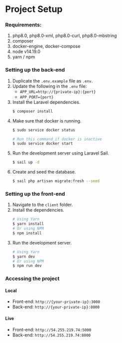 # Project Setup

### Requirements:

1. php8.0, php8.0-xml, php8.0-curl, php8.0-mbstring
2. composer
3. docker-engine, docker-compose
4. node v14.19.0
5. yarn / npm

### Setting up the back-end

1. Duplicate the `.env.example` file as `.env`.
2. Update the following in the `.env` file:
    - `APP_URL=http://{private-ip}:{port}`
    - `APP_PORT={port}`
3. Install the Laravel dependencies.
    ```bash
    $ composer install
    ```
4. Make sure that docker is running.
    ```bash
   $ sudo service docker status
   
   # Run this command if docker is inactive
   $ sudo service docker start
   ```
5. Run the development server using Laravel Sail.
    ```bash
    $ sail up -d
    ```
6. Create and seed the database.
    ```bash
    $ sail php artisan migrate:fresh --seed
    ```

### Setting up the front-end

1. Navigate to the `client` folder.
2. Install the dependencies.
    ```bash
   # Using Yarn
   $ yarn install
   # Or using NPM
   $ npm install
    ```
3. Run the development server.
    ```bash
   # Using Yarn
   $ yarn dev
   # Or using NPM
   $ npm run dev
    ```
   
### Accessing the project
#### Local
* Front-end: `http://{your-private-ip}:3000`
* Back-end: `http://{your-private-ip}:8000`

#### Live
* Front-end: `http://54.255.219.74:5000`
* Back-end: `http://54.255.219.74:8000`

